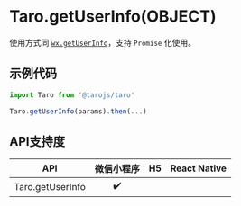 # Taro.getUserInfo(OBJECT)

使用方式同 [`wx.getUserInfo`](https://developers.weixin.qq.com/miniprogram/dev/api/wx.getUserInfo.html)，支持 `Promise` 化使用。

## 示例代码

```jsx
import Taro from '@tarojs/taro'

Taro.getUserInfo(params).then(...)
```

## API支持度

|       API        | 微信小程序 |  H5  | React Native |
| :--------------: | :--------: | :--: | :----------: |
| Taro.getUserInfo |     ✔️      |      |              |